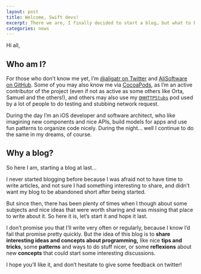 ```yaml
---
layout: post
title: Welcome, Swift devs!
excerpt: There we are, I finally decided to start a blog… but what to blog about?
categories: news
---
```


Hi all,

## Who am I?

For those who don’t know me yet, I’m [@aligatr on Twitter](https://twitter.com/aligatr) and [AliSoftware on GitHub](https://github.com/AliSoftware). Some of you may also know me via [CocoaPods](https://cocoapods.org/about), as I’m an active contributor of the project (even if not as active as some others like Orta, Samuel and the others!), and others may also use my [`OHHTTPStubs`](https://cocoapods.org/pods/OHHTTPStubs) pod used by a lot of people to do testing and stubbing network request.

During the day I’m an iOS developer and software architect, who like imagining new components and nice APIs, build models for apps and use fun patterns to organize code nicely. During the night… well I continue to do the same in my dreams, of course.

## Why a blog?

So here I am, starting a blog at last…

I never started blogging before because I was afraid not to have time to write articles, and not sure I had something interesting to share, and didn’t want my blog to be abandoned short after being started.

But since then, there has been plenty of times when I though about some subjects and nice ideas that were worth sharing and was missing that place to write about it. So here it is, let’s start it and hope it last.

I don’t promise you that I’ll write very often or regularly, because I know I’d fail that promise pretty quickly. But the idea of this blog is to **share interesting ideas and concepts about programming,** like nice **tips and tricks**, some **patterns** and ways to do stuff nicer, or some **reflexions** about new **concepts** that could start some interesting discussions.

I hope you’ll like it, and don’t hesitate to give some feedback on twitter!
